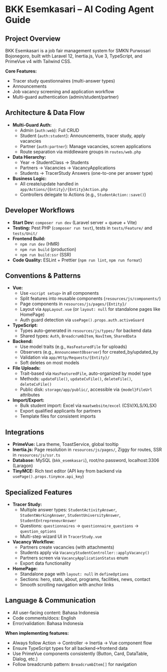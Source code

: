 
# BKK Esemkasari – AI Coding Agent Guide

## Project Overview
BKK Esemkasari is a job fair management system for SMKN Purwosari Bojonegoro, built with Laravel 12, Inertia.js, Vue 3, TypeScript, and PrimeVue v4 with Tailwind CSS.

**Core Features:**
- Tracer study questionnaires (multi-answer types)
- Announcements
- Job vacancy screening and application workflow
- Multi-guard authentication (admin/student/partner)

## Architecture & Data Flow
- **Multi-Guard Auth:**
  - Admin (`auth:web`): Full CRUD
  - Student (`auth:student`): Announcements, tracer study, apply vacancies
  - Partner (`auth:partner`): Manage vacancies, screen applications
  - Route separation via middleware groups in `routes/web.php`
- **Data Hierarchy:**
  - Year → StudentClass → Students
  - Partners → Vacancies → VacancyApplications
  - Students → TracerStudy Answers (one-to-one per answer type)
- **Business Logic:**
  - All create/update handled in `app/Actions/{Entity}/{Entity}Action.php`
  - Controllers delegate to Actions (e.g., `StudentAction::save()`)

## Developer Workflows
- **Start Dev:** `composer run dev` (Laravel server + queue + Vite)
- **Testing:** Pest PHP (`composer run test`), tests in `tests/Feature/` and `tests/Unit/`
- **Frontend Build:**
  - `npm run dev` (HMR)
  - `npm run build` (production)
  - `npm run build:ssr` (SSR)
- **Code Quality:** ESLint + Prettier (`npm run lint`, `npm run format`)

## Conventions & Patterns
- **Vue:**
  - Use `<script setup>` in all components
  - Split features into reusable components (`resources/js/components/`)
  - Page components in `resources/js/pages/{Entity}/`
  - Layout via `AppLayout.vue` (or `layout: null` for standalone pages like HomePage)
  - Auth guard detection via `usePage().props.auth.activeGuard`
- **TypeScript:**
  - Types auto-generated in `resources/js/types/` for backend data
  - Shared types: `Auth`, `BreadcrumbItem`, `NavItem`, `SharedData`
- **Backend:**
  - Use model traits (e.g., `HasFeaturedFile` for uploads)
  - Observers (e.g., `AnnouncementObserver`) for created_by/updated_by
  - Validation via `app/Http/Requests/{Entity}/`
  - Soft deletes on most models
- **File Uploads:**
  - Trait-based via `HasFeaturedFile`, auto-organized by model type
  - Methods: `updateFile()`, `updateCvFile()`, `deleteFile()`, `deleteCvFile()`
  - Public disk: `storage/app/public/`, accessible via `{model}FileUrl` attributes
- **Import/Export:**
  - Bulk student import: Excel via `maatwebsite/excel` (CSV/XLS/XLSX)
  - Export qualified applicants for partners
  - Template files for consistent imports

## Integrations
- **PrimeVue:** Lara theme, ToastService, global tooltip
- **Inertia.js:** Page resolution in `resources/js/pages/`, Ziggy for routes, SSR in `resources/js/ssr.ts`
- **Database:** MySQL (`bkk_esemkasari`), root/no password, localhost:3306 (Laragon)
- **TinyMCE:** Rich text editor (API key from backend via `usePage().props.tinymce.api_key`)

## Specialized Features
- **Tracer Study:**
  - Multiple answer types: `StudentActivityAnswer`, `StudentWorkingAnswer`, `StudentUniversityAnswer`, `StudentEntrepreneurAnswer`
  - Questions: `questionnaires` → `questionnaire_questions` → `question_options`
  - Multi-step wizard UI in `TracerStudy.vue`
- **Vacancy Workflow:**
  - Partners create vacancies (with attachments)
  - Students apply via `VacancyStudentController::applyVacancy()`
  - Partners screen via `VacancyApplicationStatus` enum
  - Export data functionality
- **HomePage:**
  - Standalone page with `layout: null` in `defineOptions`
  - Sections: hero, stats, about, programs, facilities, news, contact
  - Smooth scrolling navigation with anchor links

## Language & Communication
- All user-facing content: Bahasa Indonesia
- Code comments/docs: English
- Error/validation: Bahasa Indonesia

**When implementing features:**
- Always follow Action → Controller → Inertia → Vue component flow
- Ensure TypeScript types for all backend→frontend data
- Use PrimeVue components consistently (Button, Card, DataTable, Dialog, etc.)
- Follow breadcrumb pattern: `BreadcrumbItem[]` for navigation
